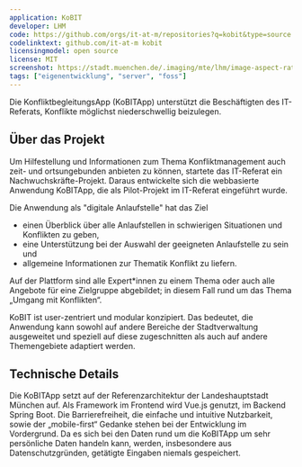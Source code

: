 ```yaml
---
application: KoBIT
developer: LHM
code: https://github.com/orgs/it-at-m/repositories?q=kobit&type=source
codelinktext: github.com/it-at-m kobit
licensingmodel: open source
license: MIT
screenshot: https://stadt.muenchen.de/.imaging/mte/lhm/image-aspect-ratio-3-2-1008w/dam/Home/Stadtverwaltung/IT-Referat/Open-Source/KoBITApp_startseite.jpg/jcr:content/KoBITApp_startseite.jpg
tags: ["eigenentwicklung", "server", "foss"]
---
```


Die KonfliktbegleitungsApp (KoBITApp) unterstützt die Beschäftigten des IT-Referats, Konflikte möglichst niederschwellig beizulegen.

<!-- more -->

## Über das Projekt

Um Hilfestellung und Informationen zum Thema Konfliktmanagement auch zeit- und ortsungebunden anbieten zu können, startete das IT-Referat ein Nachwuchskräfte-Projekt. Daraus entwickelte sich die webbasierte Anwendung KoBITApp, die als Pilot-Projekt im IT-Referat eingeführt wurde.

Die Anwendung als "digitale Anlaufstelle" hat das Ziel

* einen Überblick über alle Anlaufstellen in schwierigen Situationen und Konflikten zu geben,
* eine Unterstützung bei der Auswahl der geeigneten Anlaufstelle zu sein und
* allgemeine Informationen zur Thematik Konflikt zu liefern.

Auf der Plattform sind alle Expert*innen zu einem Thema oder auch alle Angebote für eine Zielgruppe abgebildet; in diesem Fall rund um das Thema „Umgang mit Konflikten“.

KoBIT ist user-zentriert und modular konzipiert. Das bedeutet, die Anwendung kann sowohl auf andere Bereiche der Stadtverwaltung ausgeweitet und speziell auf diese zugeschnitten als auch auf andere Themengebiete adaptiert werden.

## Technische Details

Die KoBITApp setzt auf der Referenzarchitektur der Landeshauptstadt München auf. Als Framework im Frontend wird Vue.js genutzt, im Backend Spring Boot.
Die Barrierefreiheit, die einfache und intuitive Nutzbarkeit, sowie der „mobile-first“ Gedanke stehen bei der Entwicklung im Vordergrund. Da es sich bei den Daten rund um die KoBITApp um sehr persönliche Daten handeln kann, werden, insbesondere aus Datenschutzgründen, getätigte Eingaben niemals gespeichert.

